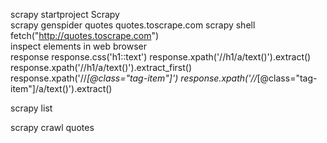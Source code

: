 scrapy startproject Scrapy    
scrapy genspider quotes quotes.toscrape.com
scrapy shell
fetch("http://quotes.toscrape.com")  
inspect elements in web browser  
response
response.css('h1::text')
response.xpath('//h1/a/text()').extract()
response.xpath('//h1/a/text()').extract_first()
response.xpath('//*[@class="tag-item"]')
response.xpath('//*[@class="tag-item"]/a/text()').extract()

scrapy list  

scrapy crawl quotes


